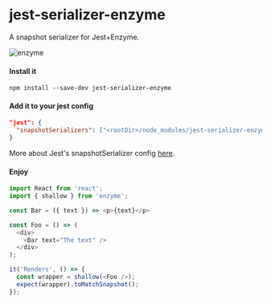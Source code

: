 # jest-serializer-enzyme

A snapshot serializer for Jest+Enzyme.

![enzyme](https://cloud.githubusercontent.com/assets/574806/20911209/5e49982e-bb1b-11e6-85bb-987ae0d455ab.gif)

#### Install it
```
npm install --save-dev jest-serializer-enzyme
```

#### Add it to your jest config
```json
"jest": {
  "snapshotSerializers": ["<rootDir>/node_modules/jest-serializer-enzyme"]
}
```

More about Jest's snapshotSerializer config [here](http://facebook.github.io/jest/docs/configuration.html#snapshotserializers-array-string).

#### Enjoy

```javascript
import React from 'react';
import { shallow } from 'enzyme';

const Bar = ({ text }) => <p>{text}</p>

const Foo = () => (
  <div>
    <Bar text="The text" />
  </div>
);

it('Renders', () => {
  const wrapper = shallow(<Foo />);
  expect(wrapper).toMatchSnapshot();
});
```
